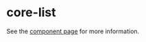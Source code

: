 core-list
============

See the [component page](https://www.polymer-project.org/0.5/docs/elements/core-list.html) for more information.
